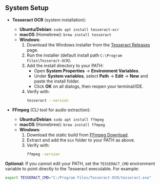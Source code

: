 ## System Setup

- **Tesseract OCR** (system installation):
  - **Ubuntu/Debian**: `sudo apt install tesseract-ocr`
  - **macOS** (Homebrew): `brew install tesseract`
  - **Windows**:
    1. Download the Windows installer from the [Tesseract Releases](https://github.com/tesseract-ocr/tesseract/releases) page.
    2. Run the installer (default install path `C:\Program Files\Tesseract-OCR`).
    3. Add the install directory to your PATH:
       - Open **System Properties** → **Environment Variables**.
       - Under **System variables**, select **Path** → **Edit** → **New** and paste the install folder.
       - Click **OK** on all dialogs, then reopen your terminal/IDE.
    4. Verify with:
       ```bash
       tesseract --version
       ```

- **FFmpeg** (CLI tool for audio extraction):
  - **Ubuntu/Debian**: `sudo apt install ffmpeg`
  - **macOS** (Homebrew): `brew install ffmpeg`
  - **Windows**:
    1. Download the static build from [FFmpeg Download](https://ffmpeg.org/download.html).
    2. Extract and add the `bin` folder to your PATH as above.
    3. Verify with:
       ```bash
       ffmpeg -version
       ```

**Optional:** If you cannot edit your PATH, set the `TESSERACT_CMD` environment variable to point directly to the Tesseract executable. For example:

```bash
export TESSERACT_CMD="C:/Program Files/Tesseract-OCR/tesseract.exe"

